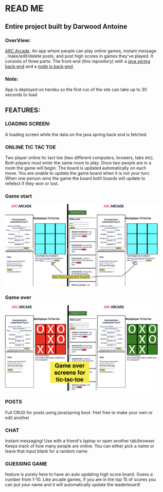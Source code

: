 # READ ME


## Entire project built by Darwood Antoine

### OverView: 
[ARC Arcade](https://murmuring-bayou-78293.herokuapp.com/). An app where people can play online games, instant message , make/edit/delete posts, and post high scores in games they've played.
It consists of three parts: The front-end (this repository) with a [java spring back-end](https://github.com/kidwizard42/final-project-social-media-server-java-spring) and a [node js back-end](https://github.com/kidwizard42/final-project-social-media-server-socket).

### Note:
App is deployed on heroku so the first run of the site can take up to 30 seconds to load


## FEATURES:

### LOADING SCREEN:  
  A loading screen while the data on the java spring back end is fetched.

### ONLINE TIC TAC TOE
  Two player online tic tact toe (two different computers, browers, tabs etc). Both players must enter the same room to play. Once two people are in a room the game will begin. The board is updated automatically on each move. You are unable to update the game board when it is not your turn. When one person wins the game the board both boards will update to refelect if they won or lost. 
  
  ### Game start
  ![](readme-pics/gamestart.png)
  
  ### Game over
  ![](readme-pics/gameover.png)
  
### POSTS
  Full CRUD for posts using java/spring boot. Feel free to make your own or edit another
  
### CHAT
  Instant messaging! Use with a friend's laptop or open another tab/browser. Keeps track of how many people are online. You can either pick a name or leave   that input blank for a random name.

### GUESSING GAME
  feature is purely here to have an auto updating high score board. Guess a number from 1-10. Like arcade games, if you are in the top 15 of scores you can put your name and it will automatically update the leaderboard!

